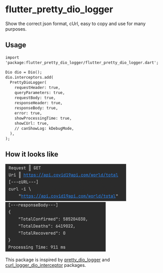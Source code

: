 # flutter_pretty_dio_logger

Show the correct json format, cUrl, easy to copy and use for many purposes.

## Usage
```$dart
import 'package:flutter_pretty_dio_logger/flutter_pretty_dio_logger.dart';
```

```$dart
Dio dio = Dio();
dio.interceptors.add(
  PrettyDioLogger(
    requestHeader: true,
    queryParameters: true,
    requestBody: true,
    responseHeader: true,
    responseBody: true,
    error: true,
    showProcessingTime: true,
    showCUrl: true,
    // canShowLog: kDebugMode,
  ),
);
```

## How it looks like
![cUrl Example](https://github.com/CuongNV12/flutter_pretty_dio_logger/blob/main/images/cUrl_log.png?raw=true "cUrl Example")
<br />
![Response Example](https://github.com/CuongNV12/flutter_pretty_dio_logger/blob/main/images/response_log.png?raw=true "Response Example")


This package is inspired by [pretty_dio_logger](https://pub.dev/packages/pretty_dio_logger) and [curl_logger_dio_interceptor](https://pub.dev/packages/curl_logger_dio_interceptor) packages.
<br />
<br />

